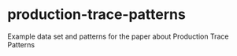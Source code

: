 # production-trace-patterns
Example data set and patterns for the paper about Production Trace Patterns
